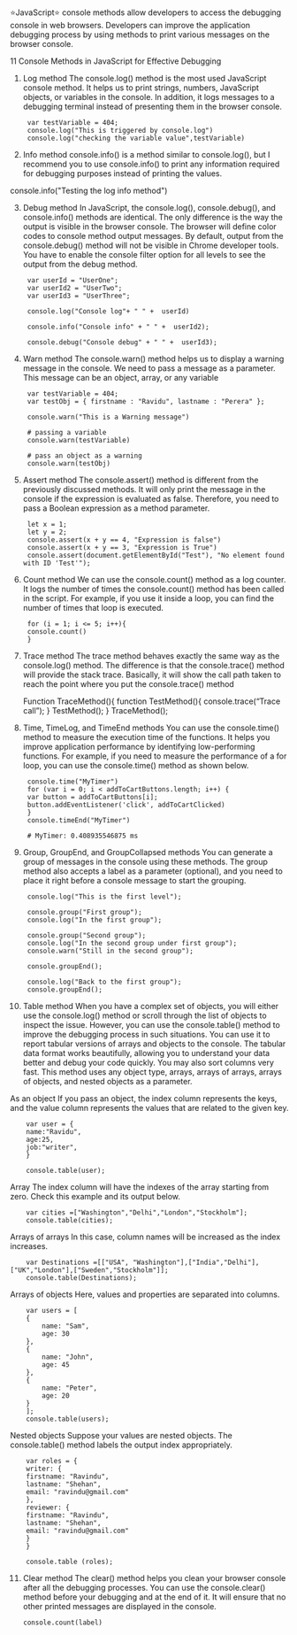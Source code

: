 ⭐JavaScript⭐ console methods allow developers to access the debugging console in web browsers. Developers can improve the application debugging process by using methods to print various messages on the browser console.

11 Console Methods in JavaScript for Effective Debugging


1. Log method
The console.log() method is the most used JavaScript console method. It helps us to print strings, numbers, JavaScript objects, or variables in the console. In addition, it logs messages to a debugging terminal instead of presenting them in the browser console.
 
        var testVariable = 404;
        console.log("This is triggered by console.log")
        console.log("checking the variable value",testVariable)
2. Info method
console.info() is a method similar to console.log(), but I recommend you to use console.info() to print any information required for debugging purposes instead of printing the values.

console.info("Testing the log info method")

3. Debug method
In JavaScript, the console.log(), console.debug(), and console.info() methods are identical. The only difference is the way the output is visible in the browser console. The browser will define color codes to console method output messages. By default, output from the console.debug() method will not be visible in Chrome developer tools. You have to enable the console filter option for all levels to see the output from the debug method.

        var userId = "UserOne";
        var userId2 = "UserTwo";
        var userId3 = "UserThree";

        console.log("Console log"+ " " +  userId)

        console.info("Console info" + " " +  userId2);

        console.debug("Console debug" + " " +  userId3);

4. Warn method
The console.warn() method helps us to display a warning message in the console. We need to pass a message as a parameter. This message can be an object, array, or any variable

        var testVariable = 404;
        var testObj = { firstname : "Ravidu", lastname : "Perera" };

        console.warn("This is a Warning message")

        # passing a variable
        console.warn(testVariable)
        
        # pass an object as a warning
        console.warn(testObj)

5. Assert method
The console.assert() method is different from the previously discussed methods. It will only print the message in the console if the expression is evaluated as false. Therefore, you need to pass a Boolean expression as a method parameter.

        let x = 1;
        let y = 2;
        console.assert(x + y == 4, "Expression is false")
        console.assert(x + y == 3, "Expression is True")
        console.assert(document.getElementById("Test"), "No element found with ID 'Test'");

6. Count method
We can use the console.count() method as a log counter. It logs the number of times the console.count() method has been called in the script. For example, if you use it inside a loop, you can find the number of times that loop is executed.

        for (i = 1; i <= 5; i++){
        console.count()
        }

7. Trace method
The trace method behaves exactly the same way as the console.log() method. The difference is that the console.trace() method will provide the stack trace. Basically, it will show the call path taken to reach the point where you put the console.trace() method

    Function TraceMethod(){
    function TestMethod(){
        console.trace(“Trace call”);
    }
    TestMethod();
    }
    TraceMethod();


8. Time, TimeLog, and TimeEnd methods
You can use the console.time() method to measure the execution time of the functions. It helps you improve application performance by identifying low-performing functions. For example, if you need to measure the performance of a for loop, you can use the console.time() method as shown below.

        console.time("MyTimer")
        for (var i = 0; i < addToCartButtons.length; i++) {
        var button = addToCartButtons[i];
        button.addEventListener('click', addToCartClicked)
        }
        console.timeEnd("MyTimer")

        # MyTimer: 0.408935546875 ms

9. Group, GroupEnd, and GroupCollapsed methods
You can generate a group of messages in the console using these methods. The group method also accepts a label as a parameter (optional), and you need to place it right before a console message to start the grouping.

        console.log("This is the first level");

        console.group("First group");
        console.log("In the first group");

        console.group("Second group");
        console.log("In the second group under first group");
        console.warn("Still in the second group");

        console.groupEnd();

        console.log("Back to the first group");
        console.groupEnd();

10. Table method
When you have a complex set of objects, you will either use the console.log() method or scroll through the list of objects to inspect the issue. However, you can use the console.table() method to improve the debugging process in such situations. You can use it to report tabular versions of arrays and objects to the console. The tabular data format works beautifully, allowing you to understand your data better and debug your code quickly. You may also sort columns very fast. This method uses any object type, arrays, arrays of arrays, arrays of objects, and nested objects as a parameter.

As an object
If you pass an object, the index column represents the keys, and the value column represents the values that are related to the given key.

        var user = {
        name:"Ravidu",
        age:25,
        job:"writer",
        }

        console.table(user);

Array
The index column will have the indexes of the array starting from zero. Check this example and its output below.

        var cities =["Washington","Delhi","London","Stockholm"];
        console.table(cities);

Arrays of arrays
In this case, column names will be increased as the index increases.

        var Destinations =[["USA", "Washington"],["India","Delhi"],["UK","London"],["Sweden","Stockholm"]];
        console.table(Destinations);

Arrays of objects
Here, values and properties are separated into columns.

        var users = [
        {
            name: "Sam",
            age: 30
        },
        {
            name: "John",
            age: 45
        },
        {
            name: "Peter",
            age: 20
        }
        ];
        console.table(users);

Nested objects
Suppose your values are nested objects. The console.table() method labels the output index appropriately.

        var roles = {
        writer: {
        firstname: "Ravindu",
        lastname: "Shehan", 
        email: "ravindu@gmail.com"
        }, 
        reviewer: {
        firstname: "Ravindu",
        lastname: "Shehan", 
        email: "ravindu@gmail.com"
        }
        }

        console.table (roles);


11. Clear method
The clear() method helps you clean your browser console after all the debugging processes. You can use the console.clear() method before your debugging and at the end of it. It will ensure that no other printed messages are displayed in the console.

        console.count(label)
